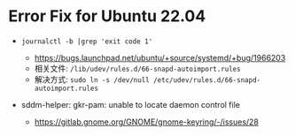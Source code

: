 # Error Fix for Ubuntu 22.04

- `journalctl -b |grep 'exit code 1'`
  * https://bugs.launchpad.net/ubuntu/+source/systemd/+bug/1966203
  * 相关文件: `/lib/udev/rules.d/66-snapd-autoimport.rules`
  * 解决方式: `sudo ln -s /dev/null /etc/udev/rules.d/66-snapd-autoimport.rules`

- sddm-helper: gkr-pam: unable to locate daemon control file
  * https://gitlab.gnome.org/GNOME/gnome-keyring/-/issues/28
